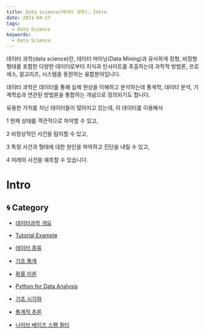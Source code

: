 ```yaml
---
title: Data science(데이터 과학), Intro
date: 2021-04-17
tags:
  - Data Science
keywords:
  - Data Science
---
```


데이터 과학(data science)란, 데이터 마이닝(Data Mining)과 유사하게 정형, 비정형 형태를 포함한 다양한 데이터로부터 지식과 인사이트를 추출하는데 과학적 방법론, 프로세스, 알고리즈, 시스템을 동원하는 융합분야입니다.

데이터 과학은 데이터를 통해 실제 현상을 이해하고 분석하는데 통계학, 데이터 분석, 기계학습과 연관된 방법론을 통합하는 개념으로 정의되기도 합니다.

유용한 가치를 지닌 데이터들이 많아지고 있는데, 이 데이터를 이용해서

1 현재 상태를 객관적으로 파악할 수 있고,

2 비정상적인 사건을 탐지할 수 있고,

3 특정 사건과 형태에 대한 원인을 파악하고 진단을 내릴 수 있고,

4 미래의 사건을 예측할 수 있습니다.

# Intro

## 🌀 Category

- [데이터과학 개요](https://jeonghye-choi.github.io/DataScience/)

- [Tutorial Example](https://jeonghye-choi.github.io/TutorialExample/)

- [데이터 종류](https://jeonghye-choi.github.io/kindOfData/)

- [기초 통계](https://jeonghye-choi.github.io/basicStatistics/)

- [확률 이론](https://jeonghye-choi.github.io/probabilityTheory/)

- [Python for Data Analysis](https://jeonghye-choi.github.io/PythonForDataAnalysis/)

- [기초 시각화](https://jeonghye-choi.github.io/basicVisualization/)

- [통계적 추론](https://jeonghye-choi.github.io/statisticalReasoning/)

- [나이브 베이즈 스팸 필터](https://jeonghye-choi.github.io/NaiveBayesClassifier/)
